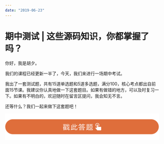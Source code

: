```yaml
---
date: "2019-06-23"
---  
```

      
# 期中测试 | 这些源码知识，你都掌握了吗？
你好，我是胡夕。

我们的课程已经更新一半了，今天，我们来进行一场期中考试。

我出了一套测试题，共有15道单选题和5道多选题，满分100，核心考点都出自前面15节课。我建议你认真地做一下这套题目。如果有做错的地方，可以及时复习一下。如果有不明白的，欢迎随时在留言区提问，我会知无不言。

还等什么？我们一起来做下这套题吧！

[![](./httpsstatic001geekbangorgresourceimage28a428d1be62669b4f3cc01c36466bf811a4.png)](http://time.geekbang.org/quiz/intro?act_id=165&exam_id=378)

<!-- [[[read_end]]] -->
